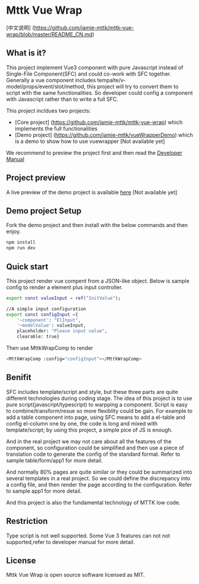 # Mttk Vue Wrap

[中文说明] (https://github.com/jamie-mttk/mttk-vue-wrap/blob/master/README_CN.md)

## What is it?

This project implement Vue3 component with pure Javascript instead of Single-File Component(SFC) and could co-work with SFC together.
Generally a vue component includes tempalte/v-model/props/event/slot/method, this project will try to convert them to script with the same functionalities.
So developer could config a component with Javascript rather than to write a full SFC.

This project incldues two projects:

* [Core project] (https://github.com/jamie-mttk/mttk-vue-wrap) which implements the full functionalities
* [Demo project] (https://github.com/jamie-mttk/vueWrapperDemo) which is a demo to show how to use vuewrapper [Not available yet]

We recommend to preview the project first and then read the [Developer Manual](https://github.com/jamie-mttk/mttk-vue-wrap/blob/master/MANUAL.md)

## Project preview

A live preview of the demo project is available [here](https://mttk.netlify.app/) [Not available yet]


## Demo project Setup

Fork the demo project and then install with the below commands and then enjoy.

```sh
npm install
npm run dev
```

## Quick start

This project render vue compent from a JSON-like object.
Below is sample config to render a element plus input controller.

```sh
export const valueInput = ref("InitValue");

//A simple input configuration
export const configInput ={
    '~component': "ElInput",
    '~modelValue': valueInput,
    placeholder: "Please input value",
    clearable: true}
```

Then use MttkWrapComp to render

```sh
<MttkWrapComp :config="configInput"></MttkWrapComp>
```

## Benifit

SFC includes template/script and style, but these three parts are quite different technologies during coding stage.
The idea of this project is to use pure script(javascript/typescript) to warpping a component. Script is easy to combine/transform/resue so more flexiblity could be gain. For example to add a table component into page, using SFC means to add a el-table and config el-column one by one, the code is long and mixed with template/script; by using this project, a simple pice of JS is enough.

And in the real project we may not care about all the features of the component, so configuration could be simplified and then use a piece of translation code to generate the config of the standard format. Refer to sample table/form/app1 for more detail.

And normally 80% pages are quite similar or they could be summarized into several templates in a real project. So we could define the discrepancy into a config file, and then render the page according to the configuration. Refer to sample app1 for more detail.

And this project is also the fundamental technology of MTTK low code.

## Restriction

Type script is not well supported.
Some Vue 3 features can not not supported,refer to developer manual for more detail.

## License

Mttk Vue Wrap is open source software licensed as MIT.